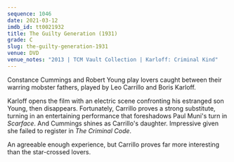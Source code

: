```yaml
---
sequence: 1046
date: 2021-03-12
imdb_id: tt0021932
title: The Guilty Generation (1931)
grade: C
slug: the-guilty-generation-1931
venue: DVD
venue_notes: "2013 | TCM Vault Collection | Karloff: Criminal Kind"
---
```


Constance Cummings and Robert Young play lovers caught between their warring mobster fathers, played by Leo Carrillo and Boris Karloff.

<!-- end -->

Karloff opens the film with an electric scene confronting his estranged son Young, then disappears. Fortunately, Carrillo proves a strong substitute, turning in an entertaining performance that foreshadows Paul Muni's turn in <data span imdb-id="tt0023427">_Scarface_</span>. And Cummings shines as Carrillo's daughter. Impressive given she failed to register in <span data-imdb-id="tt0021770">_The Criminal Code_</span>.

An agreeable enough experience, but Carrillo proves far more interesting than the star-crossed lovers.
